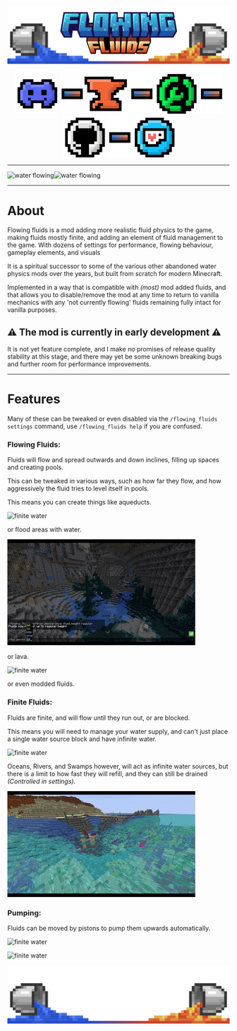 ![Flowing Fluids Banner](.github/assets/logo_wide.png)


<span align="center">

[![discord](.github/assets/discord.png)](https://discord.com/invite/rURmwrzUcz)
![-](.github/assets/dash.png)
[![curseforge](.github/assets/cf.png)]()
![-](.github/assets/dash.png)
[![modrinth](.github/assets/mr.png)]()
![-](.github/assets/dash.png)
[![github](.github/assets/gh.png)]()
![-](.github/assets/dash.png)
[![kofi](.github/assets/kofi.png)](https://ko-fi.com/traben)

</span>

---

![water flowing](.github/assets/gifs/fill_and_displace.gif)![water flowing](.github/assets/gifs/lava.gif)

---

# About

Flowing fluids is a mod adding more realistic fluid physics to the game, making fluids mostly finite, and adding an 
element of fluid management to the game. With dozens of settings for performance, flowing behaviour, gameplay elements, and visuals

It is a spiritual successor to some of the various other abandoned water physics mods over the years, but built from scratch for modern
Minecraft. 

Implemented in a way that is compatible with *(most)* mod added fluids, and that allows you to 
disable/remove the mod at any time to return to vanilla mechanics with any 'not currently flowing' fluids remaining fully intact for vanilla purposes.

## ⚠️ The mod is currently in early development ⚠️
It is not yet feature complete, and I make no promises of release quality stability at this stage, and there may yet be 
some unknown breaking bugs and further room for performance improvements.

---

# Features

Many of these can be tweaked or even disabled via the `/flowing_fluids settings` command, use `/flowing_fluids help` if you are confused.

### **Flowing Fluids**:

Fluids will flow and spread outwards and down inclines, filling up spaces and creating pools.

This can be tweaked in various ways, such as how far they flow, and how aggressively the fluid tries to level itself in pools.

This means you can create things like aqueducts.

![finite water](.github/assets/gifs/aquaduct_2.gif)

or flood areas with water.

![finite water](.github/assets/gifs/water_2.gif)

or lava.

![finite water](.github/assets/gifs/lava.gif)

or even modded fluids.


### **Finite Fluids**:

Fluids are finite, and will flow until they run out, or are blocked.

This means you will need to manage your water supply, and can't just place a single water source block and have infinite water.

![finite water](.github/assets/gifs/aquaduct_1.gif)

Oceans, Rivers, and Swamps however, will act as infinite water sources, but there is a limit to how fast they will refill,
and they can still be drained *(Controlled in settings)*.

![finite water](.github/assets/gifs/ocean.gif)

### **Pumping**:

Fluids can be moved by pistons to pump them upwards automatically.

![finite water](.github/assets/gifs/piston_1.gif)

![finite water](.github/assets/gifs/piston_2.gif)








![Banner](.github/assets/wide.png)
